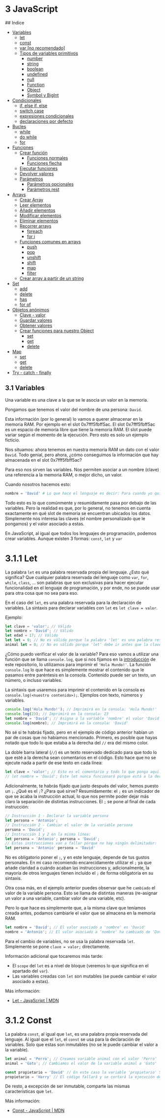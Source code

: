 # 3 JavaScript

## Indice

- [Variables](#31-variables)
    - [let](#311-let)
    - [const](#312-const)
    - [var [no recomendado]]()
    - [Tipos de variables primitivos]()
        - [number]()
        - [string]()
        - [boolean]()
        - [undefined]()
        - [null]()
        - [Function]()
        - [Object]()
        - [Symbol y BigInt]()
- [Condicionales]()
    - [if, else if, else]()
    - [switch case]()
    - [expresiones condicionales]()
    - [declaraciones por defecto]()
- [Bucles]()
    - [while]()
    - [do while]()
    - [for]()
- [Funciones]()
    - [Crear función]()
        - [Funciones normales]()
        - [Funciones flecha]()
    - [Ejecutar funciones]()
    - [Devolver valores]()
    - [Parámetros]()
        - [Parámetros opcionales]()
        - [Parámetros rest]()
- [Arrays]()
    - [Crear Array]()
    - [Leer elementos]()
    - [Añadir elementos]()
    - [Modificar elementos]()
    - [Eliminar elementos]()
    - [Recorrer arrays]()
        - [foreach]()
        - [for i]()
    - [Funciones comunes en arrays]()
        - [push]()
        - [pop]()
        - [unshift]()
        - [shift]()
        - [map]()
        - [filter]()
    - [Crear array a partir de un string]()
- [Set]()
    - [add]()
    - [delete]()
    - [has]()
    - [for of]()
- [Objetos anónimos]()
    - [Clave - valor]()
    - [Guardar valores]()
    - [Obtener valores]()
    - [Crear funciones para nuestro Object]()
        - [set]()
        - [get]()
        - [delete]()
- [Map]()
    - [set]()
    - [get]()
    - [delete]()
- [Try - catch - finally]()

## 3.1 Variables

Una variable es una clave a la que se le asocia un valor en la memoria.

Pongamos que tenemos el valor del nombre de una persona: `David`.

Esta información (por lo general) lo vamos a querer almacenar en la memoria RAM. Por ejemplo en el slot 0x7fff5fbff5ac. El slot 0x7fff5fbff5ac es un espacio de memoria libre que tiene la memoria RAM. El slot puede variar según el momento de la ejecución. Pero esto es solo un ejemplo ficticio.

Nos situamos: ahora tenemos en nuestra memoria RAM un dato con el valor `David`. Todo genial, pero ahora, ¿cómo conseguimos la información que hay almacenada en el slot 0x7fff5fbff5ac?

Para eso nos sirven las variables. Nos permiten asociar a un nombre (clave) una referencia a la memoria RAM, o mejor dicho, un valor.

Cuando nosotros hacemos esto:

```python
nombre = 'David' # Lo que hace el lenguaje es decir: Para cuando yo quiera conseguir el valor de la clave "nombre", el ordenador va a buscar a la memoria RAM la referencia al slot 0x7fff5fbff5ac y el valor asociado es 'David'
```

Todo esto es lo que comúnmente y resumidamente pasa por debajo de las variables. Pero la realidad es que, por lo general, no tenemos en cuenta exactamente en qué slot de memoria se encuentran ubicados los datos. Simplemente nos interesa las claves (el nombre personalizado que le pongamos) y el valor asociado a estas.


En JavaScript, al igual que todos los lenguajes de programación, podemos crear variables. Aunque existen 3 formas: `const`, `let` y `var`

# 3.1.1 Let

La palabra `let` es una palabra reservada propia del lenguaje. ¿Esto qué significa? Que cualquier palabra reservada del lenguaje como `var`, `for`, `while`, `class`, ... son palabras que son exclusivas para hacer ejecutar funcionalidad en el lenguaje de programación, y por ende, no se puede usar para otra cosa que no sea para eso.

En el caso del `let`, es una palabra reservada para la declaración de variables. La sintaxis para declarar variables con `let` es `let clave = valor`.

Ejemplo:
```javascript
let clave = 'valor'; // Válido
let nombre = 'David'; // Válido
let edad = 17; // Válido
let let = 0; // No es válido porque la palabra 'let' es una palabra reservada del lenguaje
animal let = 0; // No es válido porque 'let' debe ir antes que la clave
```

¿Cómo puedo verificar el valor de la variable? Para eso vamos a utilizar una función que se llama `console.log`, que si nos fijamos en la [introducción](./00-que-es-javascript.md#01-ejecutar-hola-mundo) de este repositorio, lo utilizamos para imprimir el `'Hola Mundo!'`. La función `console.log` lo que hace es simplemente mostrar el contenido que le pasamos entre paréntesis en la consola. Contenido puede ser un texto, un número, o incluso variables.

La sintaxis que usaremos para imprimir el contenido en la consola es `console.log(<nuestro contenido>);`.
Ejemplos con texto, números y variables.

```javascript
console.log('Hola Mundo!'); // Imprimirá en la consola: 'Hola Mundo!'
console.log(23); // Imprimirá en la consola: 23
let nombre = 'David'; // Asigna a la variable 'nombre' el valor 'David'
console.log(nombre); // Imprimirá en la consola: 'David'
```

No sé si te habrás fijado, pero en el ejemplo de código anterior habían un par de cosas que no habíamos mencionado. Primero, es posible que hayas notado que todo lo que estaba a la derecha del `//` era del mismo color.

La doble barra lateral (`//`) es un texto reservado dedicado para que todo lo que esté a la derecha sean comentarios en el código. Esto hace que no se ejecute nada a partir de ese texto en cada línea:

```javascript
let clave = 'valor'; // Esto es el comentario y todo lo que ponga aquí nunca se ejecutará
// let nombre = 'David'; Este let nunca funcionará porque está a la derecha de las dos barras laterales e impiden la ejecución de todo lo que esté a la derecha.
```

Adicionalmente, te habrás fijado que justo después del valor, hemos puesto un `;`. ¿Qué es el `;`? ¿Para qué sirve?
Resumidamente: el `;` es un indicador de que se acaba la instrucción actual, lo que nos permite poder dejar más claro la separación de distintas instrucciones. El `;` se pone al final de cada instrucción:

```javascript
// Instrucción 1 - Declarar la variable persona
let persona = 'Antonio';
// Instrucción 2 - Cambiar el valor de la variable persona
persona = 'David';
// Instrucción 1 y 2 en la misma línea:
let persona = 'Antonio'; persona = 'David';
// Estas instrucciones van a fallar porque no hay ningún delimitador:
let persona = 'Antonio' persona = 'David'
```

No es obligatorio poner el `;`, y en este lenguaje, depende de tus gustos personales. En mi caso recomiendo encarecidamente utilizar el `;` ya que añade claridad a cuándo acaban las instrucciones y, adicionalmente, la mayoría de otros lenguajes tienen incluído el `;` de forma obligatoria en su sintaxis.

Otra cosa más, en el ejemplo anterior puedes observar que he `cambiado` el valor de la variable persona.
Esto se llama de distintas maneras (re-asignar un valor a una variable, cambiar valor de una variable, etc).

Pero lo que hace es simplemente que, a la misma clave que teníamos creada antes, podamos cambiarle el valor que se almacena en la memoria RAM.

```javascript
let nombre = 'David'; // El valor asociado a 'nombre' es 'David'
nombre = 'Antonio'; // El valor asociado a 'nombre' ha cambiado de 'David' a 'Antonio'
```

Para el cambio de variables, no se usa la palabra reservada `let`. Simplemente se pone `clave = valor;` directamente.

Información adicional que tocaremos más tarde:
- El `scope` del `let` es a nivel de bloque (veremos lo que significa en el apartado del `var`).
- Las variables creadas con `let` son mutables (se puede cambiar el valor asociado a estas).

Más información:
- [Let - JavaScript | MDN](https://developer.mozilla.org/es/docs/Web/JavaScript/Reference/Statements/let)

# 3.1.2 Const

La palabra `const`, al igual que `let`, es una palabra propia reservada del lenguaje. Al igual que el `let`, el `const` se usa para la declaración de variables. Solo que estas son inmutables (no se le puede cambiar el valor a la variable).

```javascript
let animal = 'Perro'; // Creamos variable animal con el valor 'Perro'
animal = 'Gato'; // Cambiamos el valor de la variable animal a 'Gato'

const propietario = 'David' // En este caso la variable 'propietario' SIEMPRE será 'David'
propietario = 'Harry' // El código fallará y se cortará la ejecución del programa porque no se puede cambiar el valor a una variable inmutable (constante)
```

De resto, a excepción de ser inmutable, comparte las mismas características que `let`.

Más información:
- [Const - JavaScript | MDN](https://developer.mozilla.org/es/docs/Web/JavaScript/Reference/Statements/const)
